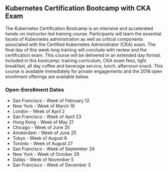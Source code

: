 ## Kubernetes Certification Bootcamp with CKA Exam

The Kubernetes Certification Bootcamp is an intensive and accelerated hands-on instructor-led training course.  Participants will learn the essential facets of Kubernetes administration as well as critical components associated with the Certified Kubernetes Administrator (CKA) exam. The final day of this week long training will conclude with review and the certification exam.  This course will be delivered in an extended day format.  Included in this bootcamp: training curriculum, CKA exam fees, light breakfast, all day coffee and beverage service, lunch, afternoon snack. This course is available immediately for private engagements and the 2018 open enrollment offerings are available below.

### Open-Enrollment Dates

- San Francisco - Week of February 12
- New York - Week of March 19
- London - Week of April 2
- San Francisco - Week of April 23
- Hong Kong - Week of May 21
- Chicago - Week of June 25
- Amsterdam - Week of June 25
- Tokyo - Week of August 6
- Toronto - Week of August 27
- San Francisco - Week of September 24
- New York - Week of October 29
- Dallas - Week of November 5
- San Francisco - Week of December 3
